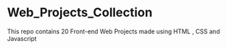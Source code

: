 # Web_Projects_Collection
This repo contains 20 Front-end Web Projects made using HTML , CSS and Javascript

